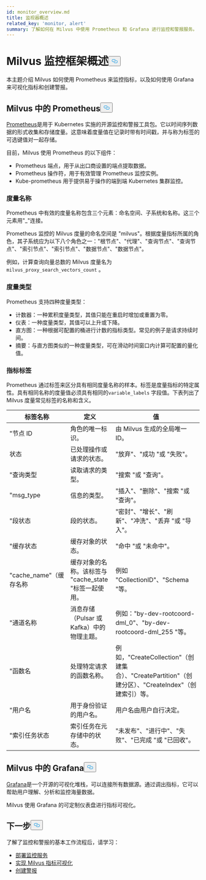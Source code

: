 ```yaml
---
id: monitor_overview.md
title: 监视器概述
related_key: 'monitor, alert'
summary: 了解如何在 Milvus 中使用 Prometheus 和 Grafana 进行监控和警报服务。
---
```

<h1 id="Milvus-monitoring-framework-overview" class="common-anchor-header">Milvus 监控框架概述<button data-href="#Milvus-monitoring-framework-overview" class="anchor-icon" translate="no">
      <svg translate="no"
        aria-hidden="true"
        focusable="false"
        height="20"
        version="1.1"
        viewBox="0 0 16 16"
        width="16"
      >
        <path
          fill="#0092E4"
          fill-rule="evenodd"
          d="M4 9h1v1H4c-1.5 0-3-1.69-3-3.5S2.55 3 4 3h4c1.45 0 3 1.69 3 3.5 0 1.41-.91 2.72-2 3.25V8.59c.58-.45 1-1.27 1-2.09C10 5.22 8.98 4 8 4H4c-.98 0-2 1.22-2 2.5S3 9 4 9zm9-3h-1v1h1c1 0 2 1.22 2 2.5S13.98 12 13 12H9c-.98 0-2-1.22-2-2.5 0-.83.42-1.64 1-2.09V6.25c-1.09.53-2 1.84-2 3.25C6 11.31 7.55 13 9 13h4c1.45 0 3-1.69 3-3.5S14.5 6 13 6z"
        ></path>
      </svg>
    </button></h1><p>本主题介绍 Milvus 如何使用 Prometheus 来监控指标，以及如何使用 Grafana 来可视化指标和创建警报。</p>
<h2 id="Prometheus-in-Milvus" class="common-anchor-header">Milvus 中的 Prometheus<button data-href="#Prometheus-in-Milvus" class="anchor-icon" translate="no">
      <svg translate="no"
        aria-hidden="true"
        focusable="false"
        height="20"
        version="1.1"
        viewBox="0 0 16 16"
        width="16"
      >
        <path
          fill="#0092E4"
          fill-rule="evenodd"
          d="M4 9h1v1H4c-1.5 0-3-1.69-3-3.5S2.55 3 4 3h4c1.45 0 3 1.69 3 3.5 0 1.41-.91 2.72-2 3.25V8.59c.58-.45 1-1.27 1-2.09C10 5.22 8.98 4 8 4H4c-.98 0-2 1.22-2 2.5S3 9 4 9zm9-3h-1v1h1c1 0 2 1.22 2 2.5S13.98 12 13 12H9c-.98 0-2-1.22-2-2.5 0-.83.42-1.64 1-2.09V6.25c-1.09.53-2 1.84-2 3.25C6 11.31 7.55 13 9 13h4c1.45 0 3-1.69 3-3.5S14.5 6 13 6z"
        ></path>
      </svg>
    </button></h2><p><a href="https://prometheus.io/docs/introduction/overview/">Prometheus</a>是用于 Kubernetes 实施的开源监控和警报工具包。它以时间序列数据的形式收集和存储度量。这意味着度量值在记录时带有时间戳，并与称为标签的可选键值对一起存储。</p>
<p>目前，Milvus 使用 Prometheus 的以下组件：</p>
<ul>
<li>Prometheus 端点，用于从出口商设置的端点提取数据。</li>
<li>Prometheus 操作符，用于有效管理 Prometheus 监控实例。</li>
<li>Kube-prometheus 用于提供易于操作的端到端 Kubernetes 集群监控。</li>
</ul>
<h3 id="Metric-names" class="common-anchor-header">度量名称</h3><p>Prometheus 中有效的度量名称包含三个元素：命名空间、子系统和名称。这三个元素用"_"连接。</p>
<p>Prometheus 监控的 Milvus 度量的命名空间是 "milvus"。根据度量指标所属的角色，其子系统应为以下八个角色之一："根节点"、"代理"、"查询节点"、"查询节点"、"索引节点"、"索引节点"、"数据节点"、"数据节点"。</p>
<p>例如，计算查询向量总数的 Milvus 度量名为<code translate="no">milvus_proxy_search_vectors_count</code> 。</p>
<h3 id="Metric-types" class="common-anchor-header">度量类型</h3><p>Prometheus 支持四种度量类型：</p>
<ul>
<li>计数器：一种累积度量类型，其值只能在重启时增加或重置为零。</li>
<li>仪表：一种度量类型，其值可以上升或下降。</li>
<li>直方图：一种根据可配置的桶进行计数的指标类型。常见的例子是请求持续时间。</li>
<li>摘要：与直方图类似的一种度量类型，可在滑动时间窗口内计算可配置的量化值。</li>
</ul>
<h3 id="Metric-labels" class="common-anchor-header">指标标签</h3><p>Prometheus 通过标签来区分具有相同度量名称的样本。标签是度量指标的特定属性。具有相同名称的度量值必须具有相同的<code translate="no">variable_labels</code> 字段值。下表列出了 Milvus 度量常见标签的名称和含义。</p>
<table>
<thead>
<tr><th>标签名称</th><th>定义</th><th>值</th></tr>
</thead>
<tbody>
<tr><td>"节点 ID</td><td>角色的唯一标识。</td><td>由 Milvus 生成的全局唯一 ID。</td></tr>
<tr><td>状态</td><td>已处理操作或请求的状态。</td><td>"放弃"、"成功 "或 "失败"。</td></tr>
<tr><td>"查询类型</td><td>读取请求的类型。</td><td>"搜索 "或 "查询"。</td></tr>
<tr><td>"msg_type</td><td>信息的类型。</td><td>"插入"、"删除"、"搜索 "或 "查询"。</td></tr>
<tr><td>"段状态</td><td>段的状态。</td><td>"密封"、"增长"、"刷新"、"冲洗"、"丢弃 "或 "导入"。</td></tr>
<tr><td>"缓存状态</td><td>缓存对象的状态。</td><td>"命中 "或 "未命中"。</td></tr>
<tr><td>"cache_name"（缓存名称</td><td>缓存对象的名称。该标签与 "cache_state "标签一起使用。</td><td>例如 "CollectionID"、"Schema "等。</td></tr>
<tr><td>"通道名称</td><td>消息存储（Pulsar 或 Kafka）中的物理主题。</td><td>例如："by-dev-rootcoord-dml_0"、"by-dev-rootcoord-dml_255 "等。</td></tr>
<tr><td>"函数名</td><td>处理特定请求的函数名称。</td><td>例如，"CreateCollection"（创建集合）、"CreatePartition"（创建分区）、"CreateIndex"（创建索引）等。</td></tr>
<tr><td>"用户名</td><td>用于身份验证的用户名。</td><td>用户名由用户自行决定。</td></tr>
<tr><td>"索引任务状态</td><td>索引任务在元存储中的状态。</td><td>"未发布"、"进行中"、"失败"、"已完成 "或 "已回收"。</td></tr>
</tbody>
</table>
<h2 id="Grafana-in-Milvus" class="common-anchor-header">Milvus 中的 Grafana<button data-href="#Grafana-in-Milvus" class="anchor-icon" translate="no">
      <svg translate="no"
        aria-hidden="true"
        focusable="false"
        height="20"
        version="1.1"
        viewBox="0 0 16 16"
        width="16"
      >
        <path
          fill="#0092E4"
          fill-rule="evenodd"
          d="M4 9h1v1H4c-1.5 0-3-1.69-3-3.5S2.55 3 4 3h4c1.45 0 3 1.69 3 3.5 0 1.41-.91 2.72-2 3.25V8.59c.58-.45 1-1.27 1-2.09C10 5.22 8.98 4 8 4H4c-.98 0-2 1.22-2 2.5S3 9 4 9zm9-3h-1v1h1c1 0 2 1.22 2 2.5S13.98 12 13 12H9c-.98 0-2-1.22-2-2.5 0-.83.42-1.64 1-2.09V6.25c-1.09.53-2 1.84-2 3.25C6 11.31 7.55 13 9 13h4c1.45 0 3-1.69 3-3.5S14.5 6 13 6z"
        ></path>
      </svg>
    </button></h2><p><a href="https://grafana.com/docs/grafana/latest/introduction/">Grafana</a>是一个开源的可视化堆栈，可以连接所有数据源。通过调出指标，它可以帮助用户理解、分析和监控海量数据。</p>
<p>Milvus 使用 Grafana 的可定制仪表盘进行指标可视化。</p>
<h2 id="Whats-next" class="common-anchor-header">下一步<button data-href="#Whats-next" class="anchor-icon" translate="no">
      <svg translate="no"
        aria-hidden="true"
        focusable="false"
        height="20"
        version="1.1"
        viewBox="0 0 16 16"
        width="16"
      >
        <path
          fill="#0092E4"
          fill-rule="evenodd"
          d="M4 9h1v1H4c-1.5 0-3-1.69-3-3.5S2.55 3 4 3h4c1.45 0 3 1.69 3 3.5 0 1.41-.91 2.72-2 3.25V8.59c.58-.45 1-1.27 1-2.09C10 5.22 8.98 4 8 4H4c-.98 0-2 1.22-2 2.5S3 9 4 9zm9-3h-1v1h1c1 0 2 1.22 2 2.5S13.98 12 13 12H9c-.98 0-2-1.22-2-2.5 0-.83.42-1.64 1-2.09V6.25c-1.09.53-2 1.84-2 3.25C6 11.31 7.55 13 9 13h4c1.45 0 3-1.69 3-3.5S14.5 6 13 6z"
        ></path>
      </svg>
    </button></h2><p>了解了监控和警报的基本工作流程后，请学习：</p>
<ul>
<li><a href="/docs/zh/monitor.md">部署监控服务</a></li>
<li><a href="/docs/zh/visualize.md">实现 Milvus 指标可视化</a></li>
<li><a href="/docs/zh/alert.md">创建警报</a></li>
</ul>
